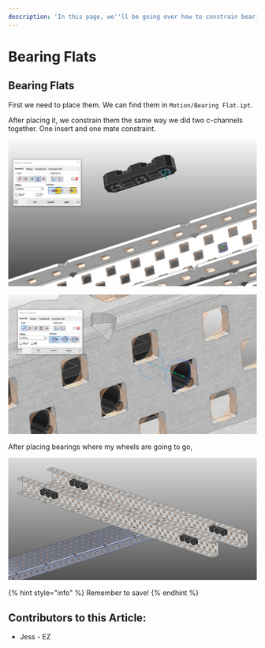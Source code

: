 ```yaml
---
description: 'In this page, we''ll be going over how to constrain bearings to c-channels.'
---
```


# Bearing Flats

## Bearing Flats

First we need to place them.  We can find them in `Motion/Bearing Flat.ipt`.  

After placing it, we constrain them the same way we did two c-channels together.  One insert and one mate constraint. 

![Insert Constraint between Bearing and C-Channel](../../../../.gitbook/assets/image%20%28189%29%20%281%29.png)

![Mate Constraint between Bearing and C-Channel](../../../../.gitbook/assets/image%20%2890%29.png)

After placing bearings where my wheels are going to go, 

![Completed Bearings](../../../../.gitbook/assets/image%20%28137%29.png)

{% hint style="info" %}
Remember to save!
{% endhint %}



## Contributors to this Article: <a id="contributors-to-this-article"></a>

* Jess - EZ

